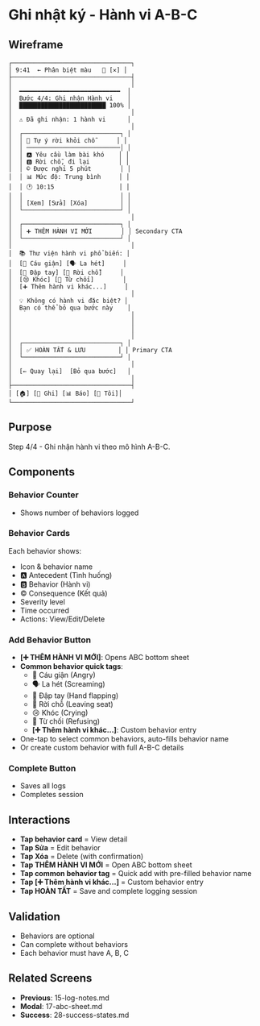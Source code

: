 # Ghi nhật ký - Hành vi A-B-C

## Wireframe

```
┌─────────────────────────────────┐
│ 9:41  ← Phân biệt màu   💾 [✕] │
├─────────────────────────────────┤
│                                 │
│  ━━━━━━━━━━━━━━━━━━━━━━━━━━━━  │
│  Bước 4/4: Ghi nhận Hành vi    │
│  ████████████████████████ 100% │
│                                 │
│  ⚠️ Đã ghi nhận: 1 hành vi      │
│                                 │
│  ┌───────────────────────────┐ │
│  │ 🏃 Tự ý rời khỏi chỗ      │ │
│  │ ──────────────────────────│ │
│  │ 🅰️ Yêu cầu làm bài khó    │ │
│  │ 🅱️ Rời chỗ, đi lại        │ │
│  │ ©️ Được nghỉ 5 phút        │ │
│  │ 📊 Mức độ: Trung bình     │ │
│  │ 🕐 10:15                  │ │
│  │                           │ │
│  │ [Xem] [Sửa] [Xóa]         │ │
│  └───────────────────────────┘ │
│                                 │
│  ┌───────────────────────────┐ │
│  │ ➕ THÊM HÀNH VI MỚI        │ │ Secondary CTA
│  └───────────────────────────┘ │
│                                 │
│  📚 Thư viện hành vi phổ biến: │
│  [😤 Cáu giận] [🗣️ La hét]     │
│  [🤲 Đập tay] [🏃 Rời chỗ]     │
│  [😢 Khóc] [🙅 Từ chối]        │
│  [➕ Thêm hành vi khác...]     │
│                                 │
│  💡 Không có hành vi đặc biệt? │
│  Bạn có thể bỏ qua bước này    │
│                                 │
│                                 │
│                                 │
│                                 │
│  ┌───────────────────────────┐ │
│  │ ✅ HOÀN TẤT & LƯU         │ │ Primary CTA
│  └───────────────────────────┘ │
│                                 │
│  [← Quay lại]  [Bỏ qua bước]   │
│                                 │
├─────────────────────────────────┤
│ [🏠] [📝 Ghi] [📊 Báo] [👤 Tôi]│
└─────────────────────────────────┘
```

## Purpose

Step 4/4 - Ghi nhận hành vi theo mô hình A-B-C.

## Components

### Behavior Counter

- Shows number of behaviors logged

### Behavior Cards

Each behavior shows:

- Icon & behavior name
- 🅰️ Antecedent (Tình huống)
- 🅱️ Behavior (Hành vi)
- ©️ Consequence (Kết quả)
- Severity level
- Time occurred
- Actions: View/Edit/Delete

### Add Behavior Button

- **[➕ THÊM HÀNH VI MỚI]**: Opens ABC bottom sheet
- **Common behavior quick tags**:
  - 😤 Cáu giận (Angry)
  - 🗣️ La hét (Screaming)
  - 🤲 Đập tay (Hand flapping)
  - 🏃 Rời chỗ (Leaving seat)
  - 😢 Khóc (Crying)
  - 🙅 Từ chối (Refusing)
  - **[➕ Thêm hành vi khác...]**: Custom behavior entry
- One-tap to select common behaviors, auto-fills behavior name
- Or create custom behavior with full A-B-C details

### Complete Button

- Saves all logs
- Completes session

## Interactions

- **Tap behavior card** = View detail
- **Tap Sửa** = Edit behavior
- **Tap Xóa** = Delete (with confirmation)
- **Tap THÊM HÀNH VI MỚI** = Open ABC bottom sheet
- **Tap common behavior tag** = Quick add with pre-filled behavior name
- **Tap [➕ Thêm hành vi khác...]** = Custom behavior entry
- **Tap HOÀN TẤT** = Save and complete logging session

## Validation

- Behaviors are optional
- Can complete without behaviors
- Each behavior must have A, B, C

## Related Screens

- **Previous**: 15-log-notes.md
- **Modal**: 17-abc-sheet.md
- **Success**: 28-success-states.md

